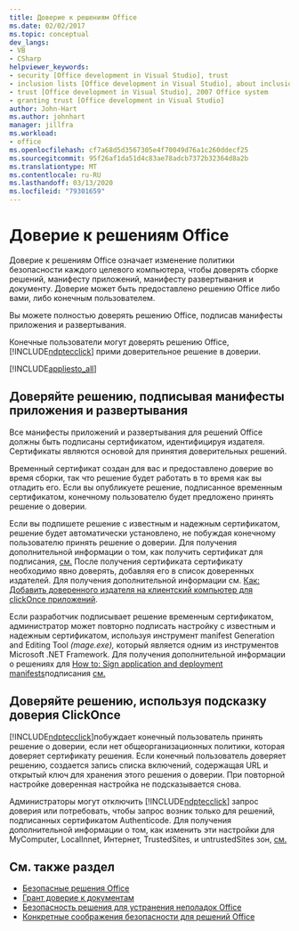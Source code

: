 ```yaml
---
title: Доверие к решениям Office
ms.date: 02/02/2017
ms.topic: conceptual
dev_langs:
- VB
- CSharp
helpviewer_keywords:
- security [Office development in Visual Studio], trust
- inclusion lists [Office development in Visual Studio], about inclusion lists
- trust [Office development in Visual Studio], 2007 Office system
- granting trust [Office development in Visual Studio]
author: John-Hart
ms.author: johnhart
manager: jillfra
ms.workload:
- office
ms.openlocfilehash: cf7a68d5d3567305e4f70049d76a1c260ddecf25
ms.sourcegitcommit: 95f26af1da51d4c83ae78adcb7372b32364d8a2b
ms.translationtype: MT
ms.contentlocale: ru-RU
ms.lasthandoff: 03/13/2020
ms.locfileid: "79301659"
---
```

# <a name="grant-trust-to-office-solutions"></a>Доверие к решениям Office
  Доверие к решениям Office означает изменение политики безопасности каждого целевого компьютера, чтобы доверять сборке решений, манифесту приложений, манифесту развертывания и документу. Доверие может быть предоставлено решению Office либо вами, либо конечным пользователем.

 Вы можете полностью доверять решению Office, подписав манифесты приложения и развертывания.

 Конечные пользователи могут доверять решению Office, [!INCLUDE[ndptecclick](../vsto/includes/ndptecclick-md.md)] прими доверительное решение в доверии.

 [!INCLUDE[appliesto_all](../vsto/includes/appliesto-all-md.md)]

## <a name="trust-the-solution-by-signing-the-application-and-deployment-manifests"></a><a name="Signing"></a>Доверяйте решению, подписывая манифесты приложения и развертывания
 Все манифесты приложений и развертывания для решений Office должны быть подписаны сертификатом, идентифицируя издателя. Сертификаты являются основой для принятия доверительных решений.

 Временный сертификат создан для вас и предоставлено доверие во время сборки, так что решение будет работать в то время как вы отладить его. Если вы опубликуете решение, подписанное временным сертификатом, конечному пользователю будет предложено принять решение о доверии.

 Если вы подпишете решение с известным и надежным сертификатом, решение будет автоматически установлено, не побуждая конечному пользователю принять решение о доверии. Для получения дополнительной информации о том, как получить сертификат для подписания, [см.](../deployment/clickonce-and-authenticode.md) После получения сертификата сертификату необходимо явно доверять, добавляя его в список доверенных издателей. Для получения дополнительной информации см. [Как: Добавить доверенного издателя на клиентский компьютер для clickOnce приложений](../deployment/how-to-add-a-trusted-publisher-to-a-client-computer-for-clickonce-applications.md).

 Если разработчик подписывает решение временным сертификатом, администратор может повторно подписать настройку с известным и надежным сертификатом, используя инструмент manifest Generation and Editing Tool *(mage.exe),* который является одним из инструментов Microsoft .NET Framework. Для получения дополнительной информации о решениях для [How to: Sign application and deployment manifests](../ide/how-to-sign-application-and-deployment-manifests.md)подписания [см.](../vsto/how-to-sign-office-solutions.md)

## <a name="trust-the-solution-by-using-the-clickonce-trust-prompt"></a><a name="TrustPrompt"></a>Доверяйте решению, используя подсказку доверия ClickOnce
 [!INCLUDE[ndptecclick](../vsto/includes/ndptecclick-md.md)]побуждает конечный пользователь принять решение о доверии, если нет общеорганизационных политики, которая доверяет сертификату решения. Если конечный пользователь доверяет решению, создается запись списка включений, содержащая URL и открытый ключ для хранения этого решения о доверии. При повторной настройке доверенная настройка не подсказывается снова.

 Администраторы могут отключить [!INCLUDE[ndptecclick](../vsto/includes/ndptecclick-md.md)] запрос доверия или потребовать, чтобы запрос возник только для решений, подписанных сертификатом Authenticode. Для получения дополнительной информации о том, как изменить эти настройки для MyComputer, LocalInnet, Интернет, TrustedSites, и untrustedSites зон, [см.](../deployment/how-to-configure-the-clickonce-trust-prompt-behavior.md)

## <a name="see-also"></a>См. также раздел

- [Безопасные решения Office](../vsto/securing-office-solutions.md)
- [Грант доверие к документам](../vsto/granting-trust-to-documents.md)
- [Безопасность решения для устранения неполадок Office](../vsto/troubleshooting-office-solution-security.md)
- [Конкретные соображения безопасности для решений Office](../vsto/specific-security-considerations-for-office-solutions.md)